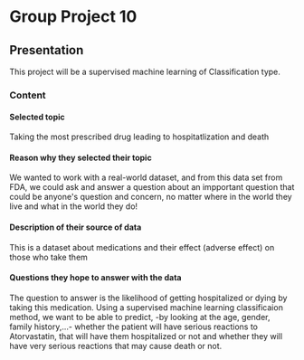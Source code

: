 # Group Project 10

## Presentation

This project will be a supervised machine learning of Classification type. 
### Content

#### Selected topic 
Taking the most prescribed drug leading to hospitatlization and death


#### Reason why they selected their topic 
We wanted to work with a real-world dataset, and from this data set from FDA, we could ask and answer a question about an impportant question that could be anyone's question and concern, no matter where in the world they live and what in the world they do!

#### Description of their source of data 
This is a dataset about medications and their effect (adverse effect) on those who take them

#### Questions they hope to answer with the data
The question to answer is the likelihood of getting hospitalized or dying by taking this medication. Using a supervised machine learning classificaion method, we want to be able to predict, -by looking at the age, gender, family history,...- whether the patient will have serious reactions to Atorvastatin, that will have them hospitalized or not and whether they will have very serious reactions that may cause death or not. 

